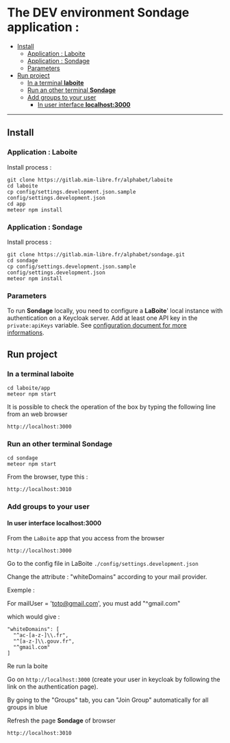 # The DEV environment **Sondage** application :

- [Install](#install)
  - [Application : Laboite](#application-laboite)
  - [Application : Sondage](#application-sondage)
  - [Parameters](#parameters)
- [Run project](#run-project)
  - [In a terminal **laboite**](#in-a-terminal-laboite)
  - [Run an other terminal **Sondage**](#run-an-other-terminal-sondage)
  - [Add groups to your user](#add-groups-to-your-user)
    - [In user interface **localhost:3000**](#in-user-interface-localhost3000)
***
## Install

### Application : Laboite

Install process :

```
git clone https://gitlab.mim-libre.fr/alphabet/laboite
cd laboite
cp config/settings.development.json.sample config/settings.development.json
cd app
meteor npm install
```

### Application : Sondage

Install process :

```
git clone https://gitlab.mim-libre.fr/alphabet/sondage.git
cd sondage
cp config/settings.development.json.sample config/settings.development.json
meteor npm install
```

### Parameters

To run **Sondage** locally, you need to configure a **LaBoite**' local instance with authentication on a Keycloak server. Add at least one API key in the `private:apiKeys` variable. See [configuration document for more informations](config/README.md).

## Run project

### In a terminal **laboite**

```
cd laboite/app
meteor npm start
```

It is possible to check the operation of the box by typing the following line from an web browser

```
http://localhost:3000
```

### Run an other terminal **Sondage**

```
cd sondage
meteor npm start
```

From the browser, type this :

```
http://localhost:3010
```

### Add groups to your user

#### In user interface **localhost:3000**

From the `LaBoite` app that you access from the browser

```
http://localhost:3000
```

Go to the config file in LaBoite `./config/settings.development.json`

Change the attribute : "whiteDomains" according to your mail provider.

Exemple :

For mailUser = 'toto@gmail.com', you must add "^gmail.com"

which would give :

    "whiteDomains": [
      "^ac-[a-z-]\\.fr",
      "^[a-z-]\\.gouv.fr",
      "^gmail.com"
    ]

Re run la boite

Go on `http://localhost:3000` (create your user in keycloak by following the link on the authentication page).

By going to the "Groups" tab, you can "Join Group" automatically for all groups in blue

Refresh the page **Sondage** of browser

```
http://localhost:3010
```
